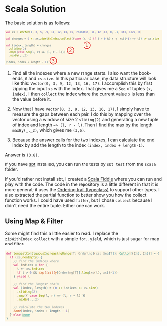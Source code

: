 # Scala Solution

The basic solution is as follows:

![](code.png)

1. Find all the indexes where a new range starts. I also want the book-ends, `0` and `xs.size`. In this particular case, my data structure will look like this: `Vector(0, 3, 9, 12, 13, 16, 17)`. I accomplish this by first zipping the input `xs` with the index. That gives me a `Seq` of tuples `(x, index)`. I then `collect` the index where the current value `x` is less than the value before it.

2. Now that I have `Vector(0, 3, 9, 12, 13, 16, 17)`, I simply have to measure the gaps between each pair. I do this by mapping over the vector using a window of size 2 `sliding(2)` and generating a new tuple of index and length `=> (l, r - l)`. Then I find the max by the length `maxBy(_._2)`, which gives me `(3,6)`.

3. Because the answer calls for the two indexes, I can calculate the end index by add the length to the index `(index, index + length-1)`.

Answer is `(3,8)`.

If you have [sbt](https://www.scala-sbt.org/) installed, you can run the tests by `sbt test` from the `scala` folder.

If you'd rather not install sbt, I created a [Scala Fiddle](https://scalafiddle.io/sf/wpqRL2J/0) where you can run and play with the code. The code in the repository is a little different in that it is more general; it uses the [Ordering trait (typeclass)](https://www.scala-lang.org/api/2.12.3/scala/math/Ordering.html) to support other types. I also extracted the partial function to better show you how the collect function works. I could have used `filter`, but I chose `collect` because I didn't need the entire tuple. Either one can work.

## Using Map & Filter

Some might find this a little easier to read. I replace the `zipWithIndex.collect` with a simple `for..yield`, which is just sugar for map and filter.

![](remove-zip.png)

